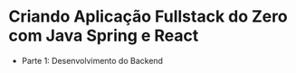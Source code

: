# Criando Aplicação Fullstack do Zero com Java Spring e React

- Parte 1: Desenvolvimento do Backend
